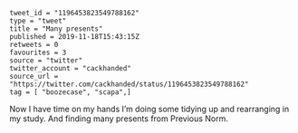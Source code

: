 ```
tweet_id = "1196453823549788162"
type = "tweet"
title = "Many presents"
published = 2019-11-18T15:43:15Z
retweets = 0
favourites = 3
source = "twitter"
twitter_account = "cackhanded"
source_url = "https://twitter.com/cackhanded/status/1196453823549788162"
tag = [ "boozecase", "scapa",]
```

Now I have time on my hands I’m doing some tidying up and rearranging in my study. And finding many presents from Previous Norm.

<p class='image'><img src='http://mnf.m17s.net/2019/11/18/EJqoZT2XkAAkNqA.jpg' alt=''></p>

